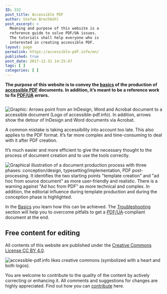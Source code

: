 ```yaml
---
ID: 332
post_title: Accessible PDF
author: Stefan Brechbühl
post_excerpt: >
  Meaning and purpose of this website is a
  reference guide to solve PDF/UA issues.
  The tutorials shall help everyone who is
  interested in creating accessible PDF.
layout: page
permalink: https://accessible-pdf.info/en/
published: true
post_date: 2017-12-31 14:25:47
tags: [ ]
categories: [ ]
---
```

**The purpose of this website is to convey the [basics](https://accessible-pdf.info/en/basics/) of the production of [accessible PDF](https://accessible-pdf.info/en/glossary/#accessible) documents. In addition, it’s meant to be a reference work to fix [PDF/UA](https://accessible-pdf.info/en/glossary/#pdfua) errors.**

<div class="fullwidth-container" style="margin-top:2em;"><img src="https://accessible-pdf.info/content/uploads/homepage-teaser-apps.png" alt="Graphic: Arrows point from an InDesign, Word and Acrobat document to a accessible document (Logo of accessible-pdf.info). In addition, arrows show the detour of InDesign and Word documents via Acrobat." /></div>

A common mistake is taking accessibility into account too late. This also applies to the PDF format. It’s far more complex and time-consuming to deal with it after PDF creation.

It’s much easier and more efficient to give the necessary thought to the process of document creation and to use the tools correctly.

![Graphical illustration of a document production process with three phases: conception/design, typesetting/implementation, PDF post-processing. It identifies the two starting points "template creation" and "ad hoc from source document" as more user-friendly and realistic. There is a warning against "Ad hoc from PDF" as more technical and complex. In addition, the editorial influence during template production and during the conception phase is highlighted.](https://accessible-pdf.info/content/uploads/homepage-teasers-workflow-en.png)

In the [Basics](https://accessible-pdf.info/en/basics/) you learn how this can be achieved. 
The [Troubleshooting](https://accessible-pdf.info/en/tutorials/) section will help you to overcome pitfalls to get a [PDF/UA](https://accessible-pdf.info/en/glossary/#pdfua)-compliant document at the end.

## Free content for editing

All contents of this website are published under the [Creative Commons License CC BY 4.0](https://creativecommons.org/licenses/by/4.0/).

![accessible-pdf.info likes creative commons (symbolized with a heart and both logos).](https://accessible-pdf.info/content/uploads/homepage-teaser-cc.png)

You are welcome to contribute to the quality of the content by actively correcting or enhancing it. All comments and suggestions for changes are highly appreciated. Find out how you can [contribute](https://accessible-pdf.info/en/contribute/) here.
